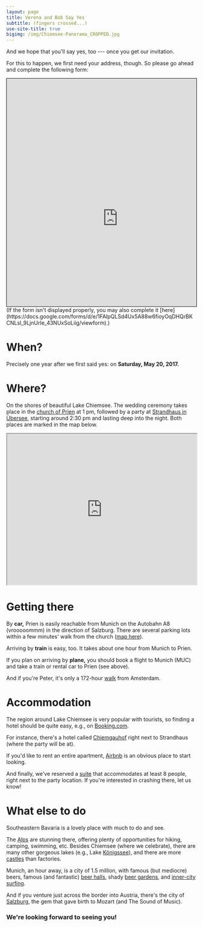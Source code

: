 ```yaml
---
layout: page
title: Verena and Bob Say Yes
subtitle: (fingers crossed...)
use-site-title: true
bigimg: /img/Chiemsee-Panorama_CROPPED.jpg
---
```


And we hope that you'll say yes, too --- once you get our invitation.

For this to happen, we first need your address, though.
So please go ahead and complete the following form:

<center>
<div style="height:603px;width:100%;max-width:600px;min-width:330px;overflow:hidden;border:1px solid black">
<iframe src="https://docs.google.com/forms/d/e/1FAIpQLSd4Ux5A88w6fioyOqDHQrBKCNLsl_9LjnUrIe_43NUxSoLiig/viewform" scrolling="no" style="margin-left:-40px;margin-right:-50px;margin-top:-280px;height: 1300px; overflow:hidden; width: 670px" frameborder="0">Loading...</iframe>
</div>
</center>
(If the form isn't displayed properly, you may also complete it [here](https://docs.google.com/forms/d/e/1FAIpQLSd4Ux5A88w6fioyOqDHQrBKCNLsl_9LjnUrIe_43NUxSoLiig/viewform).)

# When?

Precisely one year after we first said yes: on **Saturday, May 20, 2017.**

# Where?

On the shores of beautiful Lake Chiemsee.
The wedding ceremony takes place in the [church of Prien](https://goo.gl/maps/uQJuGwRm4m92) at 1 pm,
followed by a party at [Strandhaus in Übersee](http://www.seewirts-strandhaus.de/), starting around 2:30 pm and lasting deep into the night.
Both places are marked in the map below.

<center>
<!--iframe src="https://www.google.com/maps/d/embed?mid=1ufS7gv8rqBPYd7jQj_ferJXWcuk" width="640" height="480"-->
<iframe src="https://www.google.com/maps/d/embed?mid=1ufS7gv8rqBPYd7jQj_ferJXWcuk" width="100%" height="400"></iframe>
</center>

# Getting there

By **car,** Prien is easily reachable from Munich on the Autobahn A8 (vrooooommm) in the direction of Salzburg. There are several parking lots within a few minutes' walk from the church ([map here](https://drive.google.com/open?id=1T4qFkugoK_aIpqnMXEXYKNWXvZg&usp=sharing)).

Arriving by **train** is easy, too. It takes about one hour from Munich to Prien.

If you plan on arriving by **plane,** you should book a flight to Munich (MUC) and take a train or rental car to Prien (see above).

And if you're Peter, it's only a 172-hour [walk](https://goo.gl/maps/99HwtK7fp1x) from Amsterdam.

# Accommodation

The region around Lake Chiemsee is very popular with tourists, so finding a hotel should be quite easy, e.g., on [Booking.com](http://www.booking.com).

For instance, there's a hotel called [Chiemgauhof](http://www.chiemgauhof.com/chiemgauhof.html) right next to Strandhaus (where the party will be at).

If you'd like to rent an entire apartment, [Airbnb](http://www.airbnb.com/) is an obvious place to start looking.

And finally, we've reserved a [suite](http://www.seewirts-strandhaus.de/%C3%BCbernachten-am-see/) that accommodates at least 8 people, right next to the party location. If you're interested in crashing there, let us know!

# What else to do

Southeastern Bavaria is a lovely place with much to do and see.

The [Alps](https://www.google.de/search?q=k%C3%B6nigssee&espv=2&biw=1617&bih=1020&source=lnms&tbm=isch&sa=X&ved=0ahUKEwiC7qmTreXRAhWrDMAKHfOKCrEQ_AUIBigB&gws_rd=cr&ei=u9SMWLjfLMGMUeCgkgg#tbm=isch&q=watzmann) are stunning there, offering plenty of opportunities for hiking, camping, swimming, etc. Besides Chiemsee (where we celebrate), there are many other gorgeous lakes (e.g., Lake [Königssee](https://www.google.de/search?q=k%C3%B6nigssee&espv=2&biw=1617&bih=1020&source=lnms&tbm=isch&sa=X&ved=0ahUKEwiC7qmTreXRAhWrDMAKHfOKCrEQ_AUIBigB)), and there are more [castles](https://www.google.de/search?q=k%C3%B6nigssee&espv=2&biw=1617&bih=1020&source=lnms&tbm=isch&sa=X&ved=0ahUKEwiC7qmTreXRAhWrDMAKHfOKCrEQ_AUIBigB#tbm=isch&q=chiemgau+schl%C3%B6sser&imgrc=_) than factories.

Munich, an hour away, is a city of 1.5 million, with famous (but mediocre) beers, famous (and fantastic) [beer halls](https://www.google.de/search?q=k%C3%B6nigssee&espv=2&biw=1617&bih=1020&source=lnms&tbm=isch&sa=X&ved=0ahUKEwiC7qmTreXRAhWrDMAKHfOKCrEQ_AUIBigB#tbm=isch&q=hofbr%C3%A4uhaus+m%C3%BCnchen), shady [beer gardens](https://www.google.de/search?q=k%C3%B6nigssee&espv=2&biw=1617&bih=1020&source=lnms&tbm=isch&sa=X&ved=0ahUKEwiC7qmTreXRAhWrDMAKHfOKCrEQ_AUIBigB#tbm=isch&q=biergarten+m%C3%BCnchen), and [inner-city surfing](https://www.google.de/search?q=k%C3%B6nigssee&espv=2&biw=1617&bih=1020&source=lnms&tbm=isch&sa=X&ved=0ahUKEwiC7qmTreXRAhWrDMAKHfOKCrEQ_AUIBigB#tbm=isch&q=eisbachwelle+m%C3%BCnchen).

And if you venture just across the border into Austria, there's the city of [Salzburg](https://www.google.de/search?q=k%C3%B6nigssee&espv=2&biw=1617&bih=1020&source=lnms&tbm=isch&sa=X&ved=0ahUKEwiC7qmTreXRAhWrDMAKHfOKCrEQ_AUIBigB&gws_rd=cr&ei=u9SMWLjfLMGMUeCgkgg#tbm=isch&q=salzburg), the gem that gave birth to Mozart (and The Sound of Music).

### We're looking forward to seeing you!
